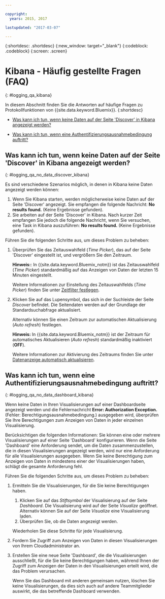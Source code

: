 ```yaml
---

copyright:
  years: 2015, 2017

lastupdated: "2017-03-07"

---
```



{:shortdesc: .shortdesc}
{:new_window: target="_blank"}
{:codeblock: .codeblock}
{:screen: .screen}


# Kibana - Häufig gestellte Fragen (FAQ)
{: #logging_qa_kibana}

In diesem Abschnitt finden Sie die Antworten auf häufige Fragen zu Protokollfunktionen von {{site.data.keyword.Bluemix}}. {:shortdesc}

* [Was kann ich tun, wenn keine Daten auf der Seite 'Discover' in Kibana angezeigt werden?](logging_qa_kibana.html#logging_qa_no_data_discover_kibana)

* [Was kann ich tun, wenn eine Authentifizierungsausnahmebedingung auftritt?](logging_qa_kibana.html#logging_qa_no_data_dashboard_kibana)


## Was kann ich tun, wenn keine Daten auf der Seite 'Discover' in Kibana angezeigt werden?
{: #logging_qa_no_data_discover_kibana}

Es sind verschiedene Szenarios möglich, in denen in Kibana keine Daten angezeigt werden können:

1. Wenn Sie Kibana starten, werden möglicherweise keine Daten auf der Seite 'Discover' angezeigt. Sie empfangen die folgende Nachricht: **No results found.** (Keine Ergebnisse gefunden). 
2. Sie arbeiten auf der Seite 'Discover' in Kibana. Nach kurzer Zeit empfangen Sie jedoch die folgende Nachricht, wenn Sie versuchen, eine Task in Kibana auszuführen: **No results found.** (Keine Ergebnisse gefunden).

Führen Sie die folgenden Schritte aus, um dieses Problem zu beheben:

1. Überprüfen Sie das Zeitauswahlfeld (*Time Picker*), das auf der Seite 'Discover' eingestellt ist, und vergrößern Sie den Zeitraum. 

    **Hinweis:**: In {{site.data.keyword.Bluemix_notm}} ist das Zeitauswahlfeld (*Time Picker*) standardmäßig auf das Anzeigen von Daten der letzten 15 Minuten eingestellt.

    Weitere Informationen zur Einstellung des Zeitauswahlfelds (*Time Picker*) finden Sie unter [Zeitfilter festlegen](../kibana4/k4_filter_logs.html#set_time_filter).
       
2. Klicken Sie auf das Lupensymbol, das sich in der Suchleiste der Seite *Discover* befindet. Die Seitendaten werden auf der Grundlage der Standardsuchabfrage aktualisiert.

    Alternativ können Sie einen Zeitraum zur automatischen Aktualisierung (*Auto refresh*) festlegen.

    **Hinweis:** In {{site.data.keyword.Bluemix_notm}} ist der Zeitraum für automatisches Aktualisieren (*Auto refresh*) standardmäßig inaktiviert (**OFF**).
    
    Weitere Informationen zur Aktivierung des Zeitraums finden Sie unter [Datenanzeige automatisch aktualisieren](../kibana4/logging_kibana_analize_logs_interactively.html#kibana_discover_view_refresh_interval).



## Was kann ich tun, wenn eine Authentifizierungsausnahmebedingung auftritt?
{: #logging_qa_no_data_dashboard_kibana}

Wenn keine Daten in Ihren Visualisierungen auf einer Dashboardseite angezeigt werden und die Fehlernachricht **Error: Authorization Exception.** (Fehler: Berechtigungsausnahmebedingung.) ausgegeben wird, überprüfen Sie Ihre Berechtigungen zum Anzeigen von Daten in jeder einzelnen Visualisierung.

Berücksichtigen die folgenden Informationen:
Sie können eine oder mehrere Visualisierungen auf einer Seite 'Dashboard' konfigurieren. Wenn die Seite 'Dashboard' eine Anforderung sendet, um die Daten zusammenzustellen, die in diesen Visualisierungen angezeigt werden, wird nur eine Anforderung für alle Visualisierungen ausgegeben. Wenn Sie keine Berechtigung zum Anzeigen von Daten in mindestens einer der Visualisierungen haben, schlägt die gesamte Anforderung fehl.

Führen Sie die folgenden Schritte aus, um dieses Problem zu beheben:

1. Ermitteln Sie die Visualisierungen, für die Sie keine Berechtigungen haben.

    1. Klicken Sie auf das *Stiftsymbol* der Visualisierung auf der Seite *Dashboard*. Die Visualisierung wird auf der Seite *Visualize* geöffnet. Alternativ können Sie auf der Seite *Visualize* eine Visualisierung laden. 
    2. Überprüfen Sie, ob die Daten angezeigt werden.
    
    Wiederholen Sie diese Schritte für jede Visualisierung.

2. Fordern Sie Zugriff zum Anzeigen von Daten in diesen Visualisierungen von Ihrem Cloudadministrator an.

3. Erstellen Sie eine neue Seite 'Dashboard', die die Visualisierungen ausschließt, für die Sie keine Berechtigungen haben, während Ihnen der Zugriff zum Anzeigen der Daten in den Visualisierungen erteilt wird, die das Problem verursachen. 

    Wenn Sie das Dashboard mit anderen gemeinsam nutzen, löschen Sie keine Visualisierungen, da dies sich auch auf andere Teammitglieder auswirkt, die das betreffende Dashboard verwenden.


